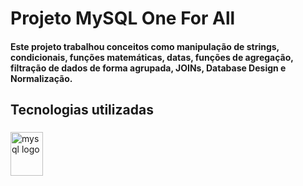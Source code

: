 <h1 align="left">Projeto MySQL One For All</h1>



<h4 align="left">Este projeto trabalhou conceitos como manipulação de strings, condicionais, funções matemáticas, datas, funções de agregação, filtração de dados de forma agrupada, JOINs, Database Design e Normalização.</h4>

###

<h2 align="left">Tecnologias utilizadas</h2>

###

<div align="left">
  <img src="https://cdn.jsdelivr.net/gh/devicons/devicon/icons/mysql/mysql-original.svg" height="70" width="52" alt="mysql logo"  />
</div>

###
